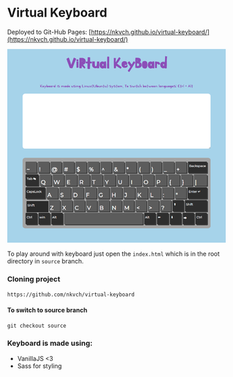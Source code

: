 # Virtual Keyboard

Deployed to Git-Hub Pages: [https://nkvch.github.io/virtual-keyboard/](https://nkvch.github.io/virtual-keyboard/)

![](./images/screenshot.png)

To play around with keyboard just open the `index.html` which is in the root directory in `source` branch.

### Cloning project

`https://github.com/nkvch/virtual-keyboard`

#### To switch to source branch

`git checkout source`

### Keyboard is made using:

- VanillaJS <3
- Sass for styling

